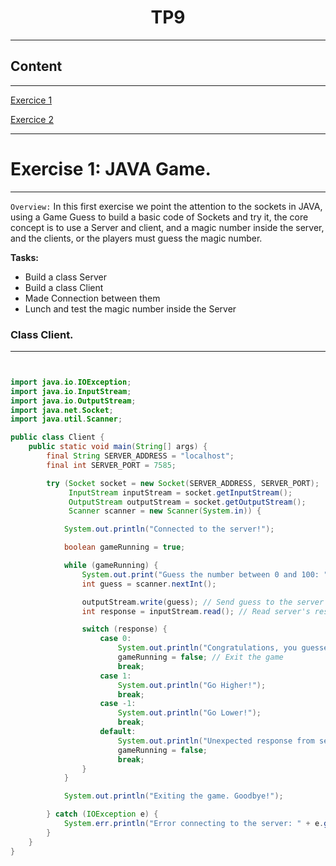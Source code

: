 <h1 align="center">TP9</h1>

---

## Content
---

[Exercice 1](#exercice1)

[Exercice 2](#exercice2)


---

# Exercise 1: JAVA Game.
---

`Overview:` In this first exercise we point the attention to the sockets in JAVA, using a Game Guess to build a basic
code of Sockets and try it, the core concept is to use a Server and client, and a magic number inside the server, and the clients,
or the players must guess the magic number.

**Tasks:**
- Build a class Server
- Build a class Client
- Made Connection between them
- Lunch and test the magic number inside the Server

### Class Client.
---

```java


import java.io.IOException;
import java.io.InputStream;
import java.io.OutputStream;
import java.net.Socket;
import java.util.Scanner;

public class Client {
    public static void main(String[] args) {
        final String SERVER_ADDRESS = "localhost";
        final int SERVER_PORT = 7585;

        try (Socket socket = new Socket(SERVER_ADDRESS, SERVER_PORT);
             InputStream inputStream = socket.getInputStream();
             OutputStream outputStream = socket.getOutputStream();
             Scanner scanner = new Scanner(System.in)) {

            System.out.println("Connected to the server!");

            boolean gameRunning = true;

            while (gameRunning) {
                System.out.print("Guess the number between 0 and 100: ");
                int guess = scanner.nextInt();

                outputStream.write(guess); // Send guess to the server
                int response = inputStream.read(); // Read server's response

                switch (response) {
                    case 0:
                        System.out.println("Congratulations, you guessed the number!");
                        gameRunning = false; // Exit the game
                        break;
                    case 1:
                        System.out.println("Go Higher!");
                        break;
                    case -1:
                        System.out.println("Go Lower!");
                        break;
                    default:
                        System.out.println("Unexpected response from server. Exiting.");
                        gameRunning = false;
                        break;
                }
            }

            System.out.println("Exiting the game. Goodbye!");

        } catch (IOException e) {
            System.err.println("Error connecting to the server: " + e.getMessage());
        }
    }
}


```



